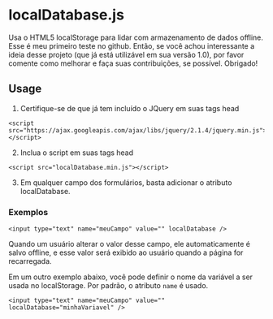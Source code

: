 # localDatabase.js
Usa o HTML5 localStorage para lidar com armazenamento de dados offline.
Esse é meu primeiro teste no github. Então, se você achou interessante a ideia desse projeto (que já está utilizável em sua versão 1.0), por favor comente como melhorar e faça suas contribuições, se possível. Obrigado!

## Usage
1. Certifique-se de que já tem incluído o JQuery em suas tags head
  ```
  <script src="https://ajax.googleapis.com/ajax/libs/jquery/2.1.4/jquery.min.js"></script>
  ```
2. Inclua o script em suas tags head
  ```
  <script src="localDatabase.min.js"></script>
  ```
3. Em qualquer campo dos formulários, basta adicionar o atributo localDatabase.

### Exemplos
```
<input type="text" name="meuCampo" value="" localDatabase />
```
Quando um usuário alterar o valor desse campo, ele automaticamente é salvo offline, e esse valor será exibido ao usuário quando a página for recarregada. 

Em um outro exemplo abaixo, você pode definir o nome da variável a ser usada no localStorage. Por padrão, o atributo ```name``` é usado.
```
<input type="text" name="meuCampo" value="" localDatabase="minhaVariavel" />
```
